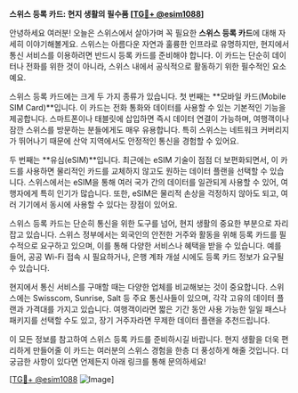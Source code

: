 **스위스 등록 카드: 현지 생활의 필수품 [[TG💪+ @esim1088](https://t.me/s/esim1088)]**

안녕하세요 여러분! 오늘은 스위스에서 살아가며 꼭 필요한 **스위스 등록 카드**에 대해 자세히 이야기해볼게요. 스위스는 아름다운 자연과 훌륭한 인프라로 유명하지만, 현지에서 통신 서비스를 이용하려면 반드시 등록 카드를 준비해야 합니다. 이 카드는 단순히 데이터나 전화를 위한 것이 아니라, 스위스 내에서 공식적으로 활동하기 위한 필수적인 요소예요.

스위스 등록 카드에는 크게 두 가지 종류가 있습니다. 첫 번째는 **모바일 카드(Mobile SIM Card)**입니다. 이 카드는 전화 통화와 데이터를 사용할 수 있는 기본적인 기능을 제공합니다. 스마트폰이나 태블릿에 삽입하면 즉시 데이터 연결이 가능하며, 여행객이나 잠깐 스위스를 방문하는 분들에게도 매우 유용합니다. 특히 스위스는 네트워크 커버리지가 뛰어나기 때문에 산악 지역에서도 안정적인 통신을 경험할 수 있어요.

두 번째는 **유심(eSIM)**입니다. 최근에는 eSIM 기술이 점점 더 보편화되면서, 이 카드를 사용하면 물리적인 카드를 교체하지 않고도 원하는 데이터 플랜을 선택할 수 있습니다. 스위스에서는 eSIM을 통해 여러 국가 간의 데이터를 일관되게 사용할 수 있어, 여행자에게 특히 인기가 많습니다. 또한, eSIM은 물리적 손상을 걱정하지 않아도 되고, 여러 기기에서 동시에 사용할 수 있다는 장점이 있어요.

스위스 등록 카드는 단순히 통신을 위한 도구를 넘어, 현지 생활의 중요한 부분으로 자리 잡고 있습니다. 스위스 정부에서는 외국인의 안전한 거주와 활동을 위해 등록 카드를 필수적으로 요구하고 있으며, 이를 통해 다양한 서비스나 혜택을 받을 수 있습니다. 예를 들어, 공공 Wi-Fi 접속 시 필요하거나, 은행 계좌 개설 시에도 등록 카드 정보가 요구될 수 있습니다.

현지에서 통신 서비스를 구매할 때는 다양한 업체를 비교해보는 것이 중요합니다. 스위스에는 Swisscom, Sunrise, Salt 등 주요 통신사들이 있으며, 각각 고유의 데이터 플랜과 가격대를 가지고 있습니다. 여행객이라면 짧은 기간 동안 사용 가능한 일일 패스나 패키지를 선택할 수도 있고, 장기 거주자라면 무제한 데이터 플랜을 추천드립니다.

이 모든 정보를 참고하여 스위스 등록 카드를 준비하시길 바랍니다. 현지 생활을 더욱 편리하게 만들어줄 이 카드는 여러분의 스위스 경험을 한층 더 풍성하게 해줄 것입니다. 더 궁금한 사항이 있다면 언제든지 아래 링크를 통해 문의하세요! 

[[TG💪+ @esim1088](https://t.me/s/esim1088) ![Image](https://i.postimg.cc/Y0z9fWf4/image.png)]